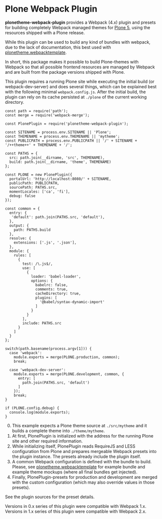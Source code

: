 Plone Webpack Plugin
====================

**plonetheme-webpack-plugin** provides a Webpack (4.x) plugin and
presets for building completely Webpack managed themes for
[Plone 5](https://plone.com/), using the resources shipped with a Plone
release.

While this plugin can be used to build any kind of bundles with webpack,
due to the lack of documentation, this best used with
[plonetheme.webpacktemplate](https://github.com/collective/plonetheme.webpacktemplate).

In short, this package makes it possible to build Plone-themes with
Webpack so that all possible frontend resources are managed by Webpack
and are built from the package versions shipped with Plone.

This plugin requires a running Plone site while executing the initial build (or
webpack-dev-server) and does several things, which can be explained best with
the following minimal `webpack.config.js`. After the initial build, the plugin
can rely on its cache persisted at `./plone` of the current working directory.

``` {.sourceCode .javascript}
const path = require('path');
const merge = require('webpack-merge');

const PlonePlugin = require('plonetheme-webpack-plugin');

const SITENAME = process.env.SITENAME || 'Plone';
const THEMENAME = process.env.THEMENAME || 'mytheme';
const PUBLICPATH = process.env.PUBLICPATH || '/' + SITENAME + '/++theme++' + THEMENAME + '/';

const PATHS = {
  src: path.join(__dirname, 'src', THEMENAME),
  build: path.join(__dirname, 'theme', THEMENAME)
};

const PLONE = new PlonePlugin({
  portalUrl: 'http://localhost:8080/' + SITENAME,
  publicPath: PUBLICPATH,
  sourcePath: PATHS.src,
  momentLocales: ['ca', 'fi'],
  debug: false
});

const common = {
  entry: {
   'default': path.join(PATHS.src, 'default'),
  },
  output: {
    path: PATHS.build
  },
  resolve: {
    extensions: ['.js', '.json'],
  },
  module: {
    rules: [
      {
        test: /\.js$/,
        use: [
          {
            loader: 'babel-loader',
            options: {
              babelrc: false,
              comments: true,
              cacheDirectory: true,
              plugins: [
                '@babel/syntax-dynamic-import'
              ]
            }
          }
        ],
        include: PATHS.src
      }
    ]
  }
};

switch(path.basename(process.argv[1])) {
  case 'webpack':
    module.exports = merge(PLONE.production, common);
    break;

  case 'webpack-dev-server':
    module.exports = merge(PLONE.development, common, {
      entry: [
        path.join(PATHS.src, 'default')
      ]
    });
    break;
}

if (PLONE.config.debug) {
  console.log(module.exports);
}
```

0.  This example expects a Plone theme source at `./src/mytheme` and it
    builds a complete theme into `./theme/mytheme`.
1.  At first, PlonePlugin is initialized with the address for the
    running Plone site and other required information.
2.  While initializing itself, PlonePlugin reads RequireJS and
    LESS configuration from Plone and prepares mergeable Webpack presets
    into the plugin instance. The presets already include the plugin
    itself.
3.  A common Webpack configuration is defined with the bundle to build.
    Please, see
    [plonetheme.webpacktemplate](https://github.com/collective/plonetheme.webpacktemplate)
    for example bundle and example theme mockups (where all final bundles
    get injected).
4.  Finally, PlonePlugin-presets for production and development
    are merged with the custom configuration (which may also override
    values in those presets).

See the plugin sources for the preset details.

Versions in 0.x series of this plugin were compatible with Webpack 1.x.
Versions in 1.x series of this plugin were compatible with Webpack 2.x.
